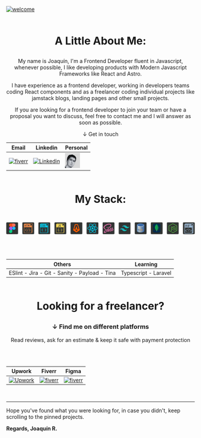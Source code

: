 [![welcome](https://www.figma.com/profile/908314209309808562/cover_image?b10cc5e1-dd68-43dd-ae80-c2f4b7b0c722)](https://joaquinreynoso.vercel.app/)

<br>

<div align="center">
 
<h1 style="margin:1em;">A Little About Me:</h1>


My name is Joaquín, I'm a Frontend Developer fluent in Javascript, whenever possible, I like developing products with Modern Javascript Frameworks like React and Astro. 

I have experience as a frontend developer, working in developers teams coding React components and as a freelancer coding individual projects like jamstack blogs, landing pages and other small projects.

If you are looking for a frontend developer to join your team or have a proposal you want to discuss, feel free to contact me and I will answer as soon as possible.

 
&darr; Get in touch

| Email | Linkedin | Personal |
| --- | --- | --- |
 | [![fiverr](https://th.bing.com/th?id=ODLS.8f0ce0d8-2449-458c-bf41-a8532cffd6c5&w=32&h=32&qlt=92&pcl=fffffa&o=6&pid=1.2)](mailto:orientalarg@outlook.com) | [![Linkedin](https://icons-for-free.com/iconfiles/ico/32/super+tiny+icons+linkedin-1324450747503589428.ico)](https://www.linkedin.com/in/orientalarg/) | [![portfolio](https://github.com/orientalArg/orientalArg/blob/master/ICO%20size%2040x40.png?raw=true)](https://joaquinreynoso.vercel.app/)

<br>

<h1 style="margin:1em;">My Stack:</h1>

<br>

<img title="Figma . HTML . CSS . JavaScript . Astro . React . Sass . Tailwind . mySQL . MongoDB . Express + Nodejs . PHP  " src="https://github.com/orientalArg/orientalArg/blob/master/ICONS%20BAR.png?raw=true" alt />

<br> <br>

| Others | Learning | 
| --- | --- |
|  ESlint - Jira - Git - Sanity - Payload - Tina | Typescript - Laravel |

<br>

<h1 style="margin:1em;">Looking for a freelancer?</h1>
<h3> &darr; Find me on different platforms </h3>
 Read reviews, ask for an estimate & keep it safe with payment protection

<br><br>
 
| Upwork | Fiverr | Figma |
| --- | --- | --- |
| [![Upwork](https://th.bing.com/th?id=ODLS.102712b1-4c58-4958-a5e6-1977d257f078&w=32&h=32&qlt=90&pcl=fffffa&o=6&pid=1.2)](https://www.upwork.com/freelancers/~0117753d45764f61bb) | [![fiverr](https://th.bing.com/th?id=ODLS.248cca61-4987-4b0f-9b47-bb2872b2414a&w=32&h=32&qlt=90&pcl=fffffa&o=6&pid=1.2)](https://www.fiverr.com/joaquinreyno623) |  [![fiverr](https://th.bing.com/th?id=ODLS.27416eed-7578-439e-ae1c-f0392d225a34&w=32&h=32&qlt=90&pcl=fffffa&o=6&pid=1.2)](https://figma.com/@orientalArg) |

<br>

</div>

---

<p style="text-align:left;">
 Hope you've found what you were looking for, in case you didn't, keep scrolling to the pinned projects.
 
 <b>Regards, Joaquín R.</b>
 </p>
